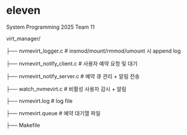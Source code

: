 # eleven
System Programming 2025 Team 11


virt_manager/

├── nvmevirt_logger.c          # insmod/mount/rmmod/umount 시 append log

├── nvmevirt_notify_client.c   # 사용자 예약 요청 및 대기

├── nvmevirt_notify_server.c   # 예약 큐 관리 + 알림 전송

├── watch_nvmevirt.c           # 비활성 사용자 감시 + 알림

├── nvmevirt.log               # log file

├── nvmevirt.queue             # 예약 대기열 파일

├── Makefile
